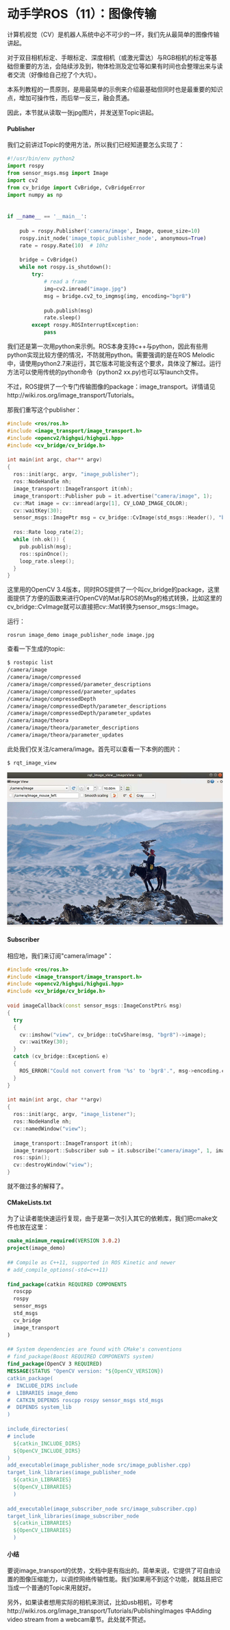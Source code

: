 # 动手学ROS（11）：图像传输

计算机视觉（CV）是机器人系统中必不可少的一环，我们先从最简单的图像传输讲起。

对于双目相机标定、手眼标定、深度相机（或激光雷达）与RGB相机的标定等基础但重要的方法，会陆续涉及到，物体检测及定位等如果有时间也会整理出来与读者交流（好像给自己挖了个大坑）。

本系列教程的一贯原则，是用最简单的示例来介绍最基础但同时也是最重要的知识点，增加可操作性，而后举一反三，融会贯通。

因此，本节就从读取一张jpg图片，并发送至Topic讲起。

#### Publisher

我们之前讲过Topic的使用方法，所以我们已经知道要怎么实现了：

```python
#!/usr/bin/env python2
import rospy
from sensor_msgs.msg import Image
import cv2
from cv_bridge import CvBridge, CvBridgeError
import numpy as np


if __name__ == '__main__':

    pub = rospy.Publisher('camera/image', Image, queue_size=10)
    rospy.init_node('image_topic_publisher_node', anonymous=True)
    rate = rospy.Rate(10)  # 10hz

    bridge = CvBridge()
    while not rospy.is_shutdown():
        try:
            # read a frame
            img=cv2.imread("image.jpg")
            msg = bridge.cv2_to_imgmsg(img, encoding="bgr8")

            pub.publish(msg)
            rate.sleep()
        except rospy.ROSInterruptException:
            pass
```

我们还是第一次用python来示例。ROS本身支持c++与python，因此有些用python实现比较方便的情况，不防就用python。需要强调的是在ROS Melodic中，请使用python2.7来运行，其它版本可能没有这个要求，具体没了解过。运行方法可以使用传统的python命令（python2 xx.py)也可以写launch文件。

不过，ROS提供了一个专门传输图像的package：image_transport。详情请见http://wiki.ros.org/image_transport/Tutorials。

那我们重写这个publisher：

```c++
#include <ros/ros.h>
#include <image_transport/image_transport.h>
#include <opencv2/highgui/highgui.hpp>
#include <cv_bridge/cv_bridge.h>

int main(int argc, char** argv)
{
  ros::init(argc, argv, "image_publisher");
  ros::NodeHandle nh;
  image_transport::ImageTransport it(nh);
  image_transport::Publisher pub = it.advertise("camera/image", 1);
  cv::Mat image = cv::imread(argv[1], CV_LOAD_IMAGE_COLOR);
  cv::waitKey(30);
  sensor_msgs::ImagePtr msg = cv_bridge::CvImage(std_msgs::Header(), "bgr8", image).toImageMsg();

  ros::Rate loop_rate(2);
  while (nh.ok()) {
    pub.publish(msg);
    ros::spinOnce();
    loop_rate.sleep();
  }
}
```

这里用的OpenCV 3.4版本，同时ROS提供了一个叫cv_bridge的package，这里面提供了方便的函数来进行OpenCV的Mat与ROS的Msg的格式转换，比如这里的cv_bridge::CvImage就可以直接把cv::Mat转换为sensor_msgs::Image。

运行：

```
rosrun image_demo image_publisher_node image.jpg
```

查看一下生成的topic:

```bash
$ rostopic list
/camera/image
/camera/image/compressed
/camera/image/compressed/parameter_descriptions
/camera/image/compressed/parameter_updates
/camera/image/compressedDepth
/camera/image/compressedDepth/parameter_descriptions
/camera/image/compressedDepth/parameter_updates
/camera/image/theora
/camera/image/theora/parameter_descriptions
/camera/image/theora/parameter_updates
```

此处我们仅关注/camera/image。首先可以查看一下本例的图片：

```bash
$ rqt_image_view
```

![image-20210812094603853](https://raw.githubusercontent.com/GreatWaller/ros-tutorial-for-beginners/main/doc/images/image-20210812094603853.png)

#### Subscriber

相应地，我们来订阅"camera/image"：

```c++
#include <ros/ros.h>
#include <image_transport/image_transport.h>
#include <opencv2/highgui/highgui.hpp>
#include <cv_bridge/cv_bridge.h>

void imageCallback(const sensor_msgs::ImageConstPtr& msg)
{
  try
  {
    cv::imshow("view", cv_bridge::toCvShare(msg, "bgr8")->image);
    cv::waitKey(30);
  }
  catch (cv_bridge::Exception& e)
  {
    ROS_ERROR("Could not convert from '%s' to 'bgr8'.", msg->encoding.c_str());
  }
}

int main(int argc, char **argv)
{
  ros::init(argc, argv, "image_listener");
  ros::NodeHandle nh;
  cv::namedWindow("view");

  image_transport::ImageTransport it(nh);
  image_transport::Subscriber sub = it.subscribe("camera/image", 1, imageCallback);
  ros::spin();
  cv::destroyWindow("view");
}
```

就不做过多的解释了。

#### CMakeLists.txt

为了让读者能快速运行复现，由于是第一次引入其它的依赖库，我们把cmake文件也放在这里：

```cmake
cmake_minimum_required(VERSION 3.0.2)
project(image_demo)

## Compile as C++11, supported in ROS Kinetic and newer
# add_compile_options(-std=c++11)

find_package(catkin REQUIRED COMPONENTS
  roscpp
  rospy
  sensor_msgs
  std_msgs
  cv_bridge
  image_transport
)

## System dependencies are found with CMake's conventions
# find_package(Boost REQUIRED COMPONENTS system)
find_package(OpenCV 3 REQUIRED)
MESSAGE(STATUS "OpenCV version: "${OpenCV_VERSION})
catkin_package(
#  INCLUDE_DIRS include
#  LIBRARIES image_demo
#  CATKIN_DEPENDS roscpp rospy sensor_msgs std_msgs
#  DEPENDS system_lib
)

include_directories(
# include
  ${catkin_INCLUDE_DIRS}
  ${OpenCV_INCLUDE_DIRS}
)
add_executable(image_publisher_node src/image_publisher.cpp)
target_link_libraries(image_publisher_node 
  ${catkin_LIBRARIES}
  ${OpenCV_LIBRARIES}
  )

add_executable(image_subscriber_node src/image_subscriber.cpp)
target_link_libraries(image_subscriber_node 
  ${catkin_LIBRARIES}
  ${OpenCV_LIBRARIES}
  )
```

#### 小结

要说image_transport的优势，文档中是有指出的。简单来说，它提供了可自由设置的图像压缩能力，以调控网络传输性能。我们如果用不到这个功能，就姑且把它当成一个普通的Topic来用就好。

另外，如果读者想用实际的相机来测试，比如usb相机，可参考http://wiki.ros.org/image_transport/Tutorials/PublishingImages 中Adding video stream from a webcam章节。此处就不赘述。

